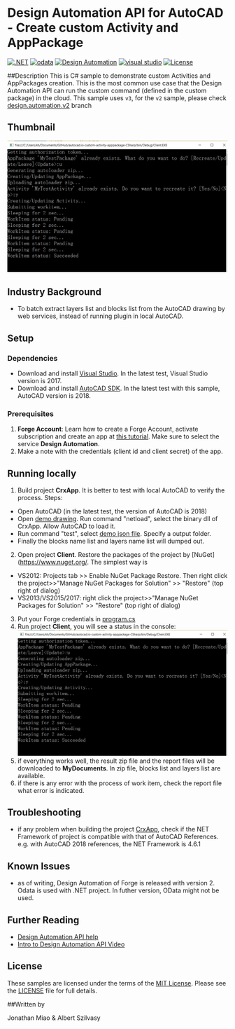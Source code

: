 # Design Automation API for AutoCAD - Create custom Activity and AppPackage


[![.NET](https://img.shields.io/badge/.NET-4.7-green.svg)](http://www.microsoft.com/en-us/download/details.aspx?id=30653)
[![odata](https://img.shields.io/badge/odata-4.0-yellow.svg)](http://www.odata.org/documentation/)
[![Design Automation](https://img.shields.io/badge/Design%20Automation-v3-green.svg)](http://developer.autodesk.com/)
[![visual studio](https://img.shields.io/badge/visual%20studio-2017-yellowgreen.svg)](https://www.visualstudio.com/)
[![License](https://img.shields.io/:license-mit-red.svg)](http://opensource.org/licenses/MIT)

##Description
This is C# sample to demonstrate custom Activities and AppPackages creation. This is the most
common use case that the Design Automation API can run the custom command (defined in the custom package) in the cloud. This sample uses `v3`, for the `v2` sample, please check [design.automation.v2](//github.com/Autodesk-Forge/design.automation-.net-custom.activity.sample/tree/design.automation.v2) branch

## Thumbnail
![thumbnail](/thumbnail.png) 

## Industry Background
* To batch extract layers list and blocks list from the AutoCAD drawing by web services, instead of running plugin in local AutoCAD.

## Setup

### Dependencies 
* Download and install [Visual Studio](https://visualstudio.microsoft.com/downloads/). In the latest test, Visual Studio version is 2017.
* Download and install [AutoCAD SDK](https://www.autodesk.com/developer-network/platform-technologies/autocad). In the latest test with this sample, AutoCAD version is 2018.

### Prerequisites
1. **Forge Account**: Learn how to create a Forge Account, activate subscription and create an app at [this tutorial](http://learnforge.autodesk.io/#/account/). Make sure to select the service **Design Automation**.
2. Make a note with the credentials (client id and client secret) of the app. 

## Running locally  
1. Build project **CrxApp**. It is better to test with local AutoCAD to verify the process. Steps:
  * Open AutoCAD (in the latest test, the version of AutoCAD is 2018)
  * Open [demo drawing](demofiles/demodrawing.dwg). Run command "netload", select the binary dll of CrxApp. Allow AutoCAD to load it.
  * Run command "test", select [demo json file](demofiles/demojson.json). Specify a output folder. 
  * Finally the blocks name list and layers name list will dumped out.
2. Open project **Client**. Restore the packages of the project by [NuGet](https://www.nuget.org/. The simplest way is
  * VS2012: Projects tab >> Enable NuGet Package Restore. Then right click the project>>"Manage NuGet Packages for Solution" >> "Restore" (top right of dialog)
  * VS2013/VS2015/2017:  right click the project>>"Manage NuGet Packages for Solution" >> "Restore" (top right of dialog)
3. Put your Forge credentials in [program.cs](./Program.cs) 
4. Run project **Client**, you will see a status in the console:
![thumbnail](demofiles/IORunning.png)
5. if everything works well,  the result zip file and the report files will be downloaded to **MyDocuments**. In zip file, blocks list and layers list are available.
6. if there is any error with the process of work item, check the report file what error is indicated. 

## Troubleshooting
* if any problem when building the project [CrxApp](CrxApp), check if the NET Framework of project is compatible with that of AutoCAD References. e.g. with AutoCAD 2018 references, the NET Framework is 4.6.1

## Known Issues
* as of writing, Design Automation of Forge is released with version 2. Odata is used with .NET project. In futher version, OData might not be used. 


## Further Reading 
* [Design Automation API help](https://forge.autodesk.com/en/docs/design-automation/v2/developers_guide/overview/)
 * [ Intro to Design Automation API Video](https://www.youtube.com/watch?v=GWsJM344CJE&t=107s)

## License

These samples are licensed under the terms of the [MIT License](http://opensource.org/licenses/MIT). Please see the [LICENSE](LICENSE) file for full details.

##Written by 

Jonathan Miao & Albert Szilvasy
